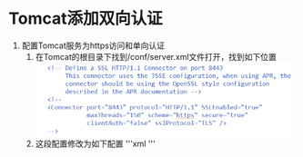 # Tomcat添加双向认证
1. 配置Tomcat服务为https访问和单向认证
    1. 在Tomcat的根目录下找到/conf/server.xml文件打开，找到如下位置
    ![image](image/tomact-conf-server.png)
    2. 这段配置修改为如下配置
    '''xml
    <Connector port="8443" 
      protocol="org.apache.coyote.http11.Http11Protocol" 
      maxThreads="150"  
      SSLEnabled="true"  
      scheme="https"  
      secure="true" 
      keystoreFile="C:\mPosInstall\keystore"  
      keystorePass="server"
      clientAuth="false"  
      sslProtocol="SSL"  
      ciphers="TLS_ECDHE_ECDSA_WITH_AES_128_GCM_SHA256,
                    TLS_ECDHE_RSA_WITH_AES_128_GCM_SHA256,
                    TLS_DHE_RSA_WITH_AES_128_GCM_SHA256,
                    TLS_ECDHE_ECDSA_WITH_AES_256_CBC_SHA,
                    TLS_ECDHE_ECDSA_WITH_AES_128_CBC_SHA,
                    TLS_ECDHE_RSA_WITH_AES_128_CBC_SHA, 
                    TLS_ECDHE_RSA_WITH_AES_256_CBC_SHA, 
                    TLS_ECDHE_ECDSA_WITH_RC4_128_SHA, 
                    TLS_ECDHE_RSA_WITH_RC4_128_SHA, 
                    TLS_DHE_RSA_WITH_AES_128_CBC_SHA,
                    TLS_DHE_DSS_WITH_AES_128_CBC_SHA,
                    TLS_DHE_RSA_WITH_AES_256_CBC_SHA, 
                    TLS_RSA_WITH_AES_128_GCM_SHA256,
                    TLS_RSA_WITH_AES_128_CBC_SHA,
                    TLS_RSA_WITH_AES_256_CBC_SHA,
                    TLS_RSA_WITH_3DES_EDE_CBC_SHA,
                    TLS_RSA_WITH_RC4_128_SHA,
                    TLS_RSA_WITH_RC4_128_MD5" 
        sslEnabledProtocols="TLSv1.2" />'''
